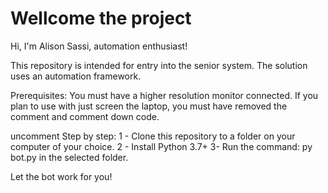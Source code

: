 # Wellcome the project

Hi, I'm Alison Sassi, automation enthusiast!
 
This repository is intended for entry into the senior system. The solution uses an automation framework.

Prerequisites: 
You must have a higher resolution monitor connected.
If you plan to use with just screen the laptop, you must have removed the comment and comment down code.

uncomment
Step by step:
1 - Clone this repository to a folder on your computer of your choice.
2 - Install Python 3.7+
3- Run the command: py bot.py in the selected folder.

Let the bot work for you!